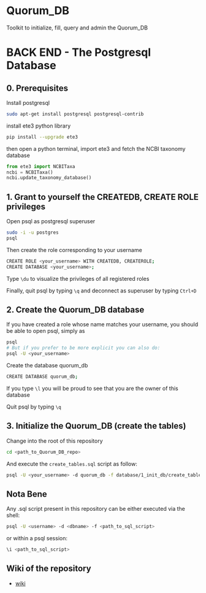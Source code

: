 Quorum_DB  
==============================

Toolkit to initialize, fill, query and admin the Quorum_DB

# BACK END - The Postgresql Database

## 0. Prerequisites

Install postgresql

```bash
sudo apt-get install postgresql postgresql-contrib
```

install ete3 python library
```bash
pip install --upgrade ete3
```
then open a python terminal, import ete3 and fetch the NCBI taxonomy database

```python
from ete3 import NCBITaxa
ncbi = NCBITaxa()
ncbi.update_taxonomy_database()
```

## 1. Grant to yourself the CREATEDB, CREATE ROLE privileges

Open psql as postgresql superuser

```bash
sudo -i -u postgres
psql
```

Then create the role corresponding to your username

```bash
CREATE ROLE <your_username> WITH CREATEDB, CREATEROLE;
CREATE DATABASE <your_username>;
```

Type ```\du``` to visualize the privileges of all registered roles

Finally, quit psql by typing ```\q``` and deconnect as superuser by typing ```Ctrl+D```

## 2. Create the Quorum_DB database

If you have created a role whose name matches your username, you should be able to open psql, simply as

```bash
psql
# But if you prefer to be more explicit you can also do:
psql -U <your_username>
```

Create the database quorum_db

```bash
CREATE DATABASE quorum_db;
```

If you type ```\l``` you will be proud to see that you are the owner of this database

Quit psql by typing ```\q```

## 3. Initialize the Quorum_DB (create the tables)

Change into the root of this repository

```bash
cd <path_to_Quorum_DB_repo>
```

And execute the ```create_tables.sql``` script as follow:

```bash
psql -U <your_username> -d quorum_db -f database/1_init_db/create_tables.sql
```

## Nota Bene

Any .sql script present in this repository can be either executed via the shell:

```bash
psql -U <username> -d <dbname> -f <path_to_sql_script>
```

or within a psql session:

```SQL
\i <path_to_sql_script>
```


## Wiki of the repository

* [wiki](https://github.com/charles-bernard/Quorum_DB/wiki)
